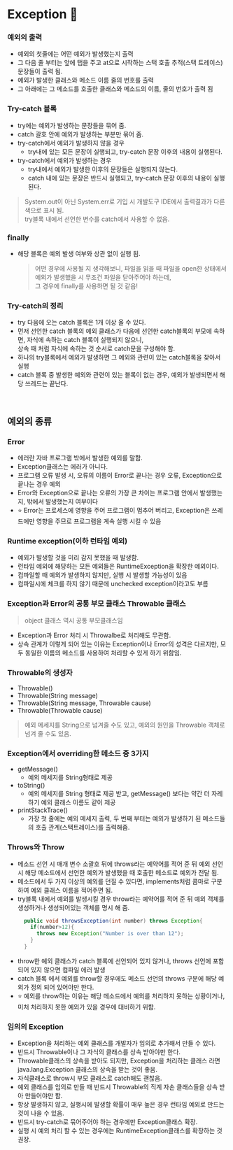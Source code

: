 # Exception	 :pushpin:

### 예외의 출력
* 예외의 첫줄에는 어떤 예외가 발생했는지 출력
* 그 다음 줄 부터는 앞에 탭을 주고 at으로 시작하는 스택 호출 추적(스택 트레이스) 문장들이 출력 됨.
* 예외가 발생한 클래스와 메소드 이름 줄의 번호를 출력
* 그 아래에는 그 메소드를 호출한 클래스와 메소드의 이름, 줄의 번호가 출력 됨

### Try-catch 블록
* try에는 예외가 발생하는 문장들을 묶어 줌.
* catch 괄호 안에 예외가 발생하는 부분만 묶어 줌.
* try-catch에서 예외가 발생하지 않을 경우
  * try내에 있는 모든 문장이 실행되고, try-catch 문장 이후의 내용이 실행된다.
* try-catch에서 예외가 발생하는 경우
  * try내에서 예외가 발생한 이후의 문장들은 실행되지 않는다.
  * catch 내에 있는 문장은 반드시 실행되고, try-catch 문장 이후의 내용이 실행된다.
> System.out이 아닌 System.err로 기입 시 개발도구 IDE에서 출력결과가 다른 색으로 표시 됨.   
> try블록 내에서 선언한 변수를 catch에서 사용할 수 없음.

### finally
* 해당 블록은 예외 발생 여부와 상관 없이 실행 됨.
  > 어떤 경우에 사용될 지 생각해보니, 파일을 읽을 때 파일을 open한 상태에서 예외가 발생했을 시 무조건 파일을 닫아주어야 하는데,   
  > 그 경우에 finally를 사용하면 될 것 같음!

### Try-catch의 정리
* try 다음에 오는 catch 블록은 1개 이상 올 수 있다.
* 먼저 선언한 catch 블록의 예외 클래스가 다음에 선언한 catch블록의 부모에 속하면, 자식에 속하는 catch 블록이 실행되지 않으니,<br>상속 때 처럼 자식에 속하는 것 순서로 catch문을 구성해야 함.
* 하나의 try블록에서 예외가 발생하면 그 예외와 관련이 있는 catch블록을 찾아서 실행
* catch 블록 중 발생한 예외와 관련이 있는 블록이 없는 경우, 예외가 발생되면서 해당 쓰레드는 끝난다.

<br>

## 예외의 종류

### Error
* 에러란 자바 프로그램 밖에서 발생한 예외를 말함.
* Exception클래스는 에러가 아니다.
* 프로그램 오류 발생 시, 오류의 이름이 Error로 끝나는 경우 오류, Exception으로 끝나는 경우 예외
* Error와 Exception으로 끝나는 오류의 가장 큰 차이는 프로그램 안에서 발생했는지, 밖에서 발생했는지 여부이다
* ⭐ Error는 프로세스에 영향을 주어 프로그램이 멈추어 버리고, Exception은 쓰레드에만 영향을 주므로 프로그램을 계속 실행 시킬 수 있음

### Runtime exception(이하 런타임 예외)
* 예외가 발생할 것을 미리 감지 못했을 때 발생함.
* 런타임 예외에 해당하는 모든 예외들은 RuntimeException을 확장한 예외이다.
* 컴파일할 때 예외가 발생하지 않지만, 실행 시 발생할 가능성이 있음
* 컴파일시에 체크를 하지 않기 때문에 unchecked exception이라고도 부름

### Exception과 Error의 공통 부모 클래스 Throwable 클래스
> object 클래스 역시 공통 부모클래스임
* Exception과 Error 처리 시 Throwalbe로 처리해도 무관함.
* 상속 관계가 이렇게 되어 있는 이유는 Exception이나 Error의 성격은 다르지만, 모두 동일한 이름의 메소드를 사용하여 처리할 수 있게 하기 위함임.

### Throwable의 생성자
* Throwable()
* Throwable(String message)
* Throwable(String message, Throwable cause)
* Throwable(Throwable cause)
> 예외 메세지를 String으로 넘겨줄 수도 있고, 예외의 원인을 Throwable 객체로 넘겨 줄 수도 있음.

### Exception에서 overriding한 메소드 중 3가지
* getMessage()
  * 예외 메세지를 String형태로 제공
* toString()
  * 예외 메세지를 String 형태로 제공 받고, getMessage() 보다는 약간 더 자레하기 예외 클래스 이름도 같이 제공
* printStackTrace()
  * 가장 첫 줄에는 예외 메세지 출력, 두 번째 부터는 예외가 발생하기 된 메소드들의 호출 관계(스택트레이스)를 출력해줌.

### Throws와 Throw
* 메소드 선언 시 매개 변수 소괄호 뒤에 throws라는 예약어를 적어 준 뒤 예외 선언 시 해당 메소드에서 선언한 예외가 발생했을 때 호출한 메소드로 예외가 전달 됨.
* 메소드에서 두 가지 이상의 예외를 던질 수 있다면, implements처럼 콤마로 구분하여 예외 클래스 이름을 적어주면 됨.
* try블록 내에서 예외를 발생시킬 경우 throw라는 예약어를 적어 준 뒤 예외 객체를 생성하거나 생성되어있는 객체를 명시 해 줌.
  ```java
    public void throwsException(int number) throws Exception{
      if(number>12){
        throws new Exception("Number is over than 12");
      }
    }
  ```
* throw한 예외 클래스가 catch 블록에 선언되어 있지 않거나, throws 선언에 포함되어 있지 않으면 컴파일 에러 발생
* catch 블록 에서 예외를 throw할 경우에도 메소드 선언의 throws 구문에 해당 예외가 정의 되어 있어야만 한다.
* ⭐ 예외를 throw하는 이유는 해당 메소드에서 예외를 처리하지 못하는 상황이거나, 미처 처리하지 못한 예외가 있을 경우에 대비하기 위함.

### 임의의 Exception
* Exception을 처리하는 예외 클래스를 개발자가 임의로 추가해서 만들 수 있다.
* 반드시 Throwable이나 그 자식의 클래스를 상속 받아야만 한다.
* Throwable클래스의 상속을 받아도 되지만, Exception을 처리하는 클래스 라면 java.lang.Exception 클래스의 상속을 받는 것이 좋음.
* 자식클래스로 throw시 부모 클래스로 catch해도 괜찮음.
* 예외 클래스를 임의로 만들 때 반드시 Throwable의 직계 자손 클래스들을 상속 받아 만들어야만 함.
* 항상 발생하지 않고, 실행시에 발생할 확률이 매우 높은 경우 런타임 예외로 만드는 것이 나을 수 있음.
* 반드시 try-catch로 묶어주어야 하는 경우에만 Exception클래스 확장.
* 실행 시 예외 처리 할 수 있는 경우에는 RuntimeException클래스를 확장하는 것 권장.

